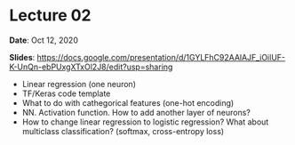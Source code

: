# Lecture 02

**Date**: Oct 12, 2020

**Slides**: https://docs.google.com/presentation/d/1GYLFhC92AAlAJF_iOilUF-K-UnQn-ebPUxgXTxOl2J8/edit?usp=sharing

* Linear regression (one neuron)
* TF/Keras code template
* What to do with cathegorical features (one-hot encoding)
* NN. Activation function. How to add another layer of neurons?
* How to change linear regression to logistic regression? What about multiclass classification? (softmax, cross-entropy loss)


